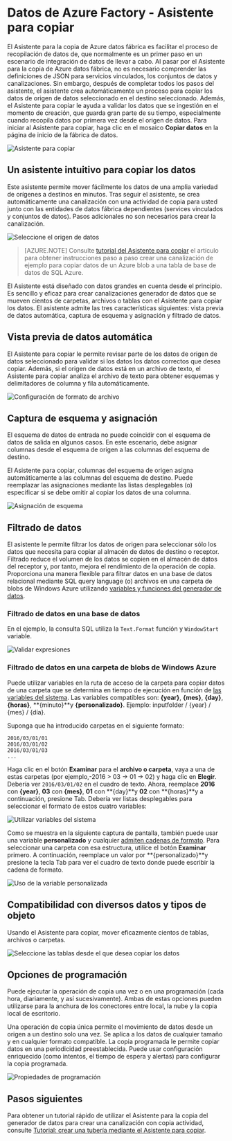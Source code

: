 <properties
    pageTitle="Asistente para copiar Azure de fábrica datos | Microsoft Azure"
    description="Obtenga información sobre cómo usar al Asistente para la copia de datos fábrica Azure para copiar los datos desde orígenes de datos compatibles receptores."
    services="data-factory"
    documentationCenter=""
    authors="spelluru"
    manager="jhubbard"
    editor="monicar"/>

<tags
    ms.service="data-factory"
    ms.workload="data-services"
    ms.tgt_pltfrm="na"
    ms.devlang="na"
    ms.topic="article"
    ms.date="10/03/2016"
    ms.author="spelluru"/>

# <a name="azure-data-factory---copy-wizard"></a>Datos de Azure Factory - Asistente para copiar
El Asistente para la copia de Azure datos fábrica es facilitar el proceso de recopilación de datos de, que normalmente es un primer paso en un escenario de integración de datos de llevar a cabo. Al pasar por el Asistente para la copia de Azure datos fábrica, no es necesario comprender las definiciones de JSON para servicios vinculados, los conjuntos de datos y canalizaciones. Sin embargo, después de completar todos los pasos del asistente, el asistente crea automáticamente un proceso para copiar los datos de origen de datos seleccionado en el destino seleccionado. Además, el Asistente para copiar le ayuda a validar los datos que se ingestión en el momento de creación, que guarda gran parte de su tiempo, especialmente cuando recopila datos por primera vez desde el origen de datos. Para iniciar al Asistente para copiar, haga clic en el mosaico **Copiar datos** en la página de inicio de la fábrica de datos.

![Asistente para copiar](./media/data-factory-copy-wizard/copy-data-wizard.png)


## <a name="an-intuitive-wizard-for-copying-data"></a>Un asistente intuitivo para copiar los datos
Este asistente permite mover fácilmente los datos de una amplia variedad de orígenes a destinos en minutos. Tras seguir el asistente, se crea automáticamente una canalización con una actividad de copia para usted junto con las entidades de datos fábrica dependientes (services vinculados y conjuntos de datos). Pasos adicionales no son necesarios para crear la canalización.   

![Seleccione el origen de datos](./media/data-factory-copy-wizard/select-data-source-page.png)

> [AZURE.NOTE] Consulte [tutorial del Asistente para copiar](data-factory-copy-data-wizard-tutorial.md) el artículo para obtener instrucciones paso a paso crear una canalización de ejemplo para copiar datos de un Azure blob a una tabla de base de datos de SQL Azure. 

El Asistente está diseñado con datos grandes en cuenta desde el principio. Es sencillo y eficaz para crear canalizaciones generador de datos que se mueven cientos de carpetas, archivos o tablas con el Asistente para copiar los datos. El asistente admite las tres características siguientes: vista previa de datos automática, captura de esquema y asignación y filtrado de datos. 

## <a name="automatic-data-preview"></a>Vista previa de datos automática 
El Asistente para copiar le permite revisar parte de los datos de origen de datos seleccionado para validar si los datos los datos correctos que desea copiar. Además, si el origen de datos está en un archivo de texto, el Asistente para copiar analiza el archivo de texto para obtener esquemas y delimitadores de columna y fila automáticamente. 

![Configuración de formato de archivo](./media/data-factory-copy-wizard/file-format-settings.png)

## <a name="schema-capture-and-mapping"></a>Captura de esquema y asignación 
El esquema de datos de entrada no puede coincidir con el esquema de datos de salida en algunos casos. En este escenario, debe asignar columnas desde el esquema de origen a las columnas del esquema de destino. 

El Asistente para copiar, columnas del esquema de origen asigna automáticamente a las columnas del esquema de destino. Puede reemplazar las asignaciones mediante las listas desplegables (o) especificar si se debe omitir al copiar los datos de una columna.   

![Asignación de esquema](./media/data-factory-copy-wizard/schema-mapping.png)

## <a name="filtering-data"></a>Filtrado de datos  
El asistente le permite filtrar los datos de origen para seleccionar sólo los datos que necesita para copiar al almacén de datos de destino o receptor. Filtrado reduce el volumen de los datos se copien en el almacén de datos del receptor y, por tanto, mejora el rendimiento de la operación de copia. Proporciona una manera flexible para filtrar datos en una base de datos relacional mediante SQL query language (o) archivos en una carpeta de blobs de Windows Azure utilizando [variables y funciones del generador de datos](data-factory-functions-variables.md).   

### <a name="filtering-of-data-in-a-database"></a>Filtrado de datos en una base de datos  
En el ejemplo, la consulta SQL utiliza la `Text.Format` función y `WindowStart` variable. 

![Validar expresiones](./media/data-factory-copy-wizard/validate-expressions.png)

### <a name="filtering-of-data-in-an-azure-blob-folder"></a>Filtrado de datos en una carpeta de blobs de Windows Azure
Puede utilizar variables en la ruta de acceso de la carpeta para copiar datos de una carpeta que se determina en tiempo de ejecución en función de [las variables del sistema](data-factory-functions-variables.md#data-factory-system-variables). Las variables compatibles son: **{year}**, **{mes}**, **{day}**, **{horas}**, **{minuto}**y **{personalizado}**. Ejemplo: inputfolder / {year} / {mes} / {día}.

Suponga que ha introducido carpetas en el siguiente formato:

    2016/03/01/01
    2016/03/01/02
    2016/03/01/03
    ...

Haga clic en el botón **Examinar** para el **archivo o carpeta**, vaya a una de estas carpetas (por ejemplo,-2016 > 03 -> 01 -> 02) y haga clic en **Elegir**. Debería ver `2016/03/01/02` en el cuadro de texto. Ahora, reemplace **2016** con **{year}**, **03** con **{mes}**, **01** con **{day}**y **02** con **{horas}**y a continuación, presione Tab. Debería ver listas desplegables para seleccionar el formato de estos cuatro variables:

![Utilizar variables del sistema](./media/data-factory-copy-wizard/blob-standard-variables-in-folder-path.png)   

Como se muestra en la siguiente captura de pantalla, también puede usar una variable **personalizado** y cualquier [admiten cadenas de formato](https://msdn.microsoft.com/library/8kb3ddd4.aspx). Para seleccionar una carpeta con esa estructura, utilice el botón **Examinar** primero. A continuación, reemplace un valor por **{personalizado}**y presione la tecla Tab para ver el cuadro de texto donde puede escribir la cadena de formato.     

![Uso de la variable personalizada](./media/data-factory-copy-wizard/blob-custom-variables-in-folder-path.png)


## <a name="support-for-diverse-data-and-object-types"></a>Compatibilidad con diversos datos y tipos de objeto
Usando el Asistente para copiar, mover eficazmente cientos de tablas, archivos o carpetas.

![Seleccione las tablas desde el que desea copiar los datos](./media/data-factory-copy-wizard/select-tables-to-copy-data.png)

## <a name="scheduling-options"></a>Opciones de programación
Puede ejecutar la operación de copia una vez o en una programación (cada hora, diariamente, y así sucesivamente). Ambas de estas opciones pueden utilizarse para la anchura de los conectores entre local, la nube y la copia local de escritorio.

Una operación de copia única permite el movimiento de datos desde un origen a un destino solo una vez. Se aplica a los datos de cualquier tamaño y en cualquier formato compatible. La copia programada le permite copiar datos en una periodicidad preestablecida. Puede usar configuración enriquecido (como intentos, el tiempo de espera y alertas) para configurar la copia programada.

![Propiedades de programación](./media/data-factory-copy-wizard/scheduling-properties.png)


## <a name="next-steps"></a>Pasos siguientes
Para obtener un tutorial rápido de utilizar el Asistente para la copia del generador de datos para crear una canalización con copia actividad, consulte [Tutorial: crear una tubería mediante el Asistente para copiar](data-factory-copy-data-wizard-tutorial.md).
